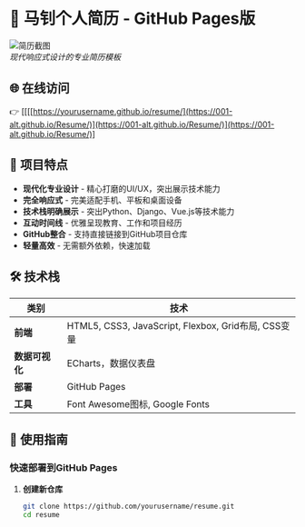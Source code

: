 # 📄 马钊个人简历 - GitHub Pages版

![简历截图](https://via.placeholder.com/1200x800/4361ee/ffffff?text=响应式简历截图)  
*现代响应式设计的专业简历模板*

## 🌐 在线访问

👉 [[[[https://yourusername.github.io/resume/](https://001-alt.github.io/Resume/)](https://001-alt.github.io/Resume/)](https://001-alt.github.io/Resume/)]

## 🚀 项目特点

- **现代化专业设计** - 精心打磨的UI/UX，突出展示技术能力
- **完全响应式** - 完美适配手机、平板和桌面设备
- **技术栈明确展示** - 突出Python、Django、Vue.js等技术能力
- **互动时间线** - 优雅呈现教育、工作和项目经历
- **GitHub整合** - 支持直接链接到GitHub项目仓库
- **轻量高效** - 无需额外依赖，快速加载

## 🛠 技术栈

| 类别        | 技术                                                                 |
|-------------|----------------------------------------------------------------------|
| **前端**    | HTML5, CSS3, JavaScript, Flexbox, Grid布局, CSS变量                  |
| **数据可视化** | ECharts，数据仪表盘                                                 |
| **部署**    | GitHub Pages                                                        |
| **工具**    | Font Awesome图标, Google Fonts                                        |

## 📁 使用指南

### 快速部署到GitHub Pages

1. **创建新仓库**
   ```bash
   git clone https://github.com/yourusername/resume.git
   cd resume
